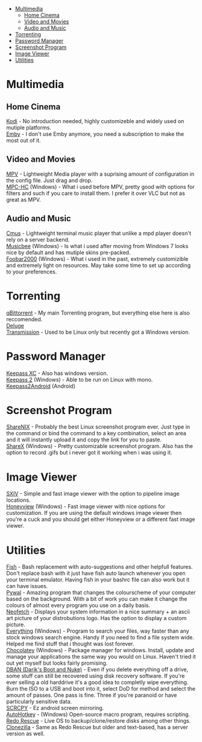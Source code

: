 -   [Multimedia](#multimedia)
    -   [Home Cinema](#home-cinema)
    -   [Video and Movies](#video-and-movies)
    -   [Audio and Music](#audio-and-music)
-   [Torrenting](#torrenting)
-   [Password Manager](#password-manager)
-   [Screenshot Program](#screenshot-program)
-   [Image Viewer](#image-viewer)
-   [Utilities](#utilities)

Multimedia
==========

Home Cinema
-----------

[Kodi](https://kodi.tv/) - No introduction needed, highly customizeble
and widely used on mutiple platforms.\
[Emby](https://emby.media/) - I don't use Emby anymore, you need a subscription to make the most out of it.

Video and Movies
----------------

[MPV](https://mpv.io/) - Lightweight Media player with a suprising
amount of configuration in the config file. Just drag and drop.\
[MPC-HC](https://mpc-hc.org/) (Windows) - What i used before MPV, pretty
good with options for filters and such if you care to install them. I
prefer it over VLC but not as great as MPV.

Audio and Music
---------------

[Cmus](https://cmus.github.io/) - Lightweight terminal music player that
unlike a mpd player doesn't rely on a server backend.\
[Musicbee](https://getmusicbee.com/) (Windows) - Is what i used after
moving from Windows 7 looks nice by default and has mutiple skins
pre-packed.\
[Foobar2000](https://www.foobar2000.org/) (Windows) - What i used in the
past, extremely customizible and extremely light on resources. May take
some time to set up according to your preferences.

Torrenting
==========

[qBittorrent](https://www.qbittorrent.org/) - My main Torrenting
program, but everything else here is also reccomended.\
[Deluge](https://deluge-torrent.org/)\
[Transmission](https://transmissionbt.com/) - Used to be Linux only but
recently got a Windows version.

Password Manager
================

[Keepass XC](https://keepassxc.org/) - Also has windows version.\
[Keepass 2](https://keepass.info/) (Windows) - Able to be run on Linux
with mono.\
[Keepass2Android](https://play.google.com/store/apps/details?id=keepass2android.keepass2android)
(Android)

Screenshot Program
==================

[ShareNIX](https://github.com/Francesco149/sharenix) - Probably the best
Linux screenshot program ever. Just type in the command or bind the
command to a key combination, select an area and it will instantly
upload it and copy the link for you to paste.\
[ShareX](https://getsharex.com/) (Windows) - Pretty customizable
screenshot program. Also has the option to record .gifs but i never got
it working when i was using it.

Image Viewer
============

[SXIV](https://github.com/muennich/sxiv) - Simple and fast image viewer
with the option to pipeline image locations.\
[Honeyview](http://www.bandisoft.com/honeyview/) (Windows) - Fast image
viewer with nice options for customization. If you are using the default
windows image viewer then you're a cuck and you should get either
Honeyview or a different fast image viewer.

Utilities
=========

[Fish](https://fishshell.com/) - Bash replacement with auto-suggestions
and other helpfull features. Don't replace bash with it just have fish
auto launch whenever you open your terminal emulator. Having fish in
your bashrc file can also work but it can have issues.\
[Pywal](https://github.com/dylanaraps/pywal) - Amazing program that
changes the colourscheme of your computer based on the background. With
a bit of work you can make it change the colours of almost every program
you use on a daily basis.\
[Neofetch](https://github.com/dylanaraps/neofetch) - Displays your
system information in a nice summary + an ascii art picture of your
distrobutions logo. Has the option to display a custom picture.\
[Everything](https://www.voidtools.com/) (Windows) - Program to search
your files, way faster than any stock windows search engine. Handy if
you need to find a file system wide. Helped me find stuff that i thought
was lost forever.\
[Chocolatey](https://chocolatey.org/) (Windows) - Package manager for
windows. Install, update and manage your applications the same way you
would on Linux. Haven't tried it out yet myself but looks fairly
promising.\
[DBAN (Darik's Boot and Nuke)](https://dban.org/) - Even if you delete
everything off a drive, some stuff can still be recovered using disk
recovery software. If you're ever selling a old harddrive it's a good
idea to completly wipe everything. Burn the ISO to a USB and boot into
it, select DoD for method and select the amount of passes. One pass is
fine. Three if you're paranoid or have particularly sensitive data.\
[SCRCPY](https://github.com/Genymobile/scrcpy) - Ez android screen mirroring.\
[AutoHotkey](https://www.autohotkey.com/) - (Windows) Open-source macro program, requires scripting.\
[Redo Rescue](http://redorescue.com/) - Live OS to backup/clone/restore disks among other things.\
[Clonezilla](https://clonezilla.org/) - Same as Redo Rescue but older and text-based, has a server version as well.

